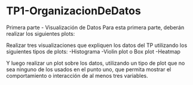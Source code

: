 # TP1-OrganizacionDeDatos

Primera parte - Visualización de Datos
Para esta primera parte, deberán realizar los siguientes plots:

Realizar tres visualizaciones que expliquen los datos del TP utilizando los siguientes tipos de plots:
-Histograma
-Violin plot o Box plot
-Heatmap

Y luego realizar un plot sobre los datos, utilizando un tipo de plot que no sea ninguno de los usados en el punto uno, que permita mostrar el comportamiento o interacción de al menos tres variables.
